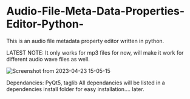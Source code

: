# Audio-File-Meta-Data-Properties-Editor-Python-
This is an audio file metadata property editor written in python.

LATEST NOTE: It only works for mp3 files for now, will make it work for different audio wave files as well.

![Screenshot from 2023-04-23 15-05-15](https://user-images.githubusercontent.com/102178068/233868890-61f62201-a42c-4064-8b24-4d8ce5b954a3.jpg)

Dependancies: PyQt5, taglib
All dependancies will be listed in a dependencies install folder for easy installation.... later.
